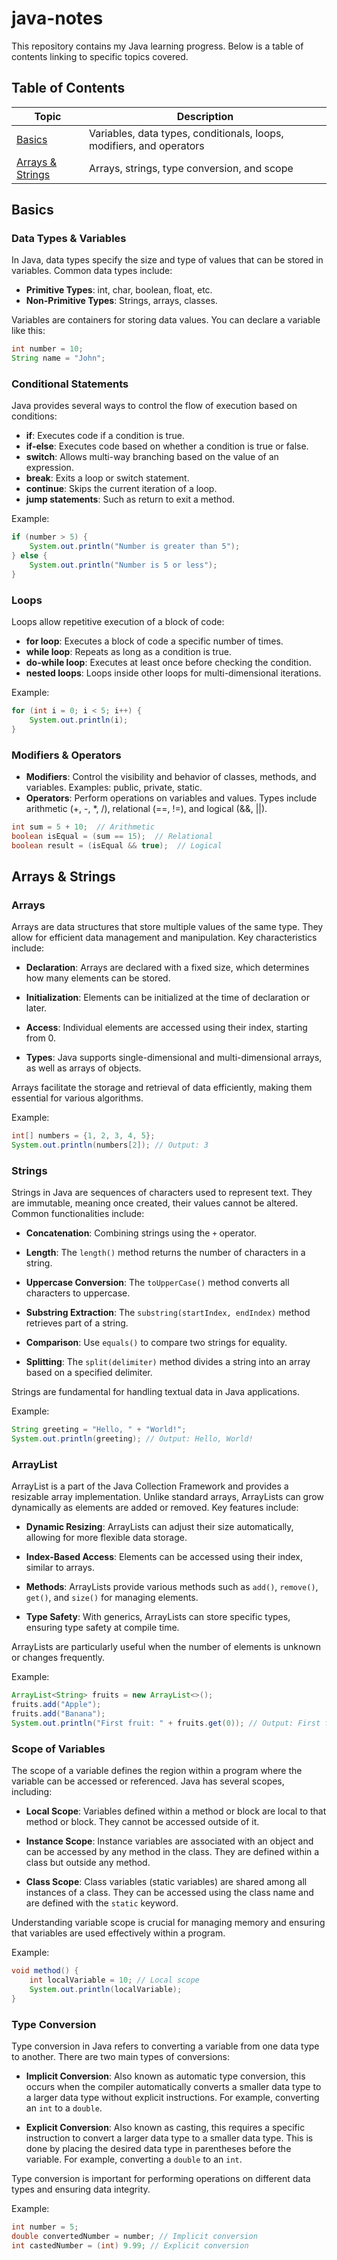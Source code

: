 # java-notes

This repository contains my Java learning progress. Below is a table of contents linking to specific topics covered.

## Table of Contents

| Topic               | Description                                                                |
|---------------------|----------------------------------------------------------------------------|
| [Basics](#basics)    | Variables, data types, conditionals, loops, modifiers, and operators |
| [Arrays & Strings](#arrays--strings) | Arrays, strings, type conversion, and scope     |

## Basics

### Data Types & Variables
In Java, data types specify the size and type of values that can be stored in variables. Common data types include:
- **Primitive Types**: int, char, boolean, float, etc.
- **Non-Primitive Types**: Strings, arrays, classes.

Variables are containers for storing data values. You can declare a variable like this:
```java
int number = 10;
String name = "John";
```

### Conditional Statements
Java provides several ways to control the flow of execution based on conditions:
- **if**: Executes code if a condition is true.
- **if-else**: Executes code based on whether a condition is true or false.
- **switch**: Allows multi-way branching based on the value of an expression.
- **break**: Exits a loop or switch statement.
- **continue**: Skips the current iteration of a loop.
- **jump statements**: Such as return to exit a method.

Example:
```java
if (number > 5) {
    System.out.println("Number is greater than 5");
} else {
    System.out.println("Number is 5 or less");
}
```

### Loops
Loops allow repetitive execution of a block of code:
- **for loop**: Executes a block of code a specific number of times.
- **while loop**: Repeats as long as a condition is true.
- **do-while loop**: Executes at least once before checking the condition.
- **nested loops**: Loops inside other loops for multi-dimensional iterations.

Example:
```java
for (int i = 0; i < 5; i++) {
    System.out.println(i);
}
```

### Modifiers & Operators
- **Modifiers**: Control the visibility and behavior of classes, methods, and variables. Examples: public, private, static.
- **Operators**: Perform operations on variables and values. Types include arithmetic (+, -, *, /), relational (==, !=), and logical (&&, ||).

```java
int sum = 5 + 10;  // Arithmetic
boolean isEqual = (sum == 15);  // Relational
boolean result = (isEqual && true);  // Logical
```

## Arrays & Strings

### Arrays

Arrays are data structures that store multiple values of the same type. They allow for efficient data management and manipulation. Key characteristics include:

- **Declaration**: Arrays are declared with a fixed size, which determines how many elements can be stored.

- **Initialization**: Elements can be initialized at the time of declaration or later.

- **Access**: Individual elements are accessed using their index, starting from 0.

- **Types**: Java supports single-dimensional and multi-dimensional arrays, as well as arrays of objects.

Arrays facilitate the storage and retrieval of data efficiently, making them essential for various algorithms.

Example:
```java
int[] numbers = {1, 2, 3, 4, 5};
System.out.println(numbers[2]); // Output: 3
```

### Strings

Strings in Java are sequences of characters used to represent text. They are immutable, meaning once created, their values cannot be altered. Common functionalities include:

- **Concatenation**: Combining strings using the `+` operator.
  
- **Length**: The `length()` method returns the number of characters in a string.

- **Uppercase Conversion**: The `toUpperCase()` method converts all characters to uppercase.

- **Substring Extraction**: The `substring(startIndex, endIndex)` method retrieves part of a string.

- **Comparison**: Use `equals()` to compare two strings for equality.

- **Splitting**: The `split(delimiter)` method divides a string into an array based on a specified delimiter.

Strings are fundamental for handling textual data in Java applications.

Example:
```java
String greeting = "Hello, " + "World!";
System.out.println(greeting); // Output: Hello, World!
```

### ArrayList

ArrayList is a part of the Java Collection Framework and provides a resizable array implementation. Unlike standard arrays, ArrayLists can grow dynamically as elements are added or removed. Key features include:

- **Dynamic Resizing**: ArrayLists can adjust their size automatically, allowing for more flexible data storage.
  
- **Index-Based Access**: Elements can be accessed using their index, similar to arrays.

- **Methods**: ArrayLists provide various methods such as `add()`, `remove()`, `get()`, and `size()` for managing elements.

- **Type Safety**: With generics, ArrayLists can store specific types, ensuring type safety at compile time.

ArrayLists are particularly useful when the number of elements is unknown or changes frequently.

Example:
```java
ArrayList<String> fruits = new ArrayList<>();
fruits.add("Apple");
fruits.add("Banana");
System.out.println("First fruit: " + fruits.get(0)); // Output: First fruit: Apple
```

### Scope of Variables

The scope of a variable defines the region within a program where the variable can be accessed or referenced. Java has several scopes, including:

- **Local Scope**: Variables defined within a method or block are local to that method or block. They cannot be accessed outside of it.
  
- **Instance Scope**: Instance variables are associated with an object and can be accessed by any method in the class. They are defined within a class but outside any method.

- **Class Scope**: Class variables (static variables) are shared among all instances of a class. They can be accessed using the class name and are defined with the `static` keyword.

Understanding variable scope is crucial for managing memory and ensuring that variables are used effectively within a program.

Example:
```java
void method() {
    int localVariable = 10; // Local scope
    System.out.println(localVariable);
}
```

### Type Conversion

Type conversion in Java refers to converting a variable from one data type to another. There are two main types of conversions:

- **Implicit Conversion**: Also known as automatic type conversion, this occurs when the compiler automatically converts a smaller data type to a larger data type without explicit instructions. For example, converting an `int` to a `double`.

- **Explicit Conversion**: Also known as casting, this requires a specific instruction to convert a larger data type to a smaller data type. This is done by placing the desired data type in parentheses before the variable. For example, converting a `double` to an `int`.

Type conversion is important for performing operations on different data types and ensuring data integrity.

Example:
```java
int number = 5;
double convertedNumber = number; // Implicit conversion
int castedNumber = (int) 9.99; // Explicit conversion
```